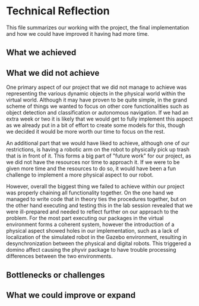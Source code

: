 # Technical Reflection

This file summarizes our working with the project, the final implementation and how we could have
improved it having had more time.

## What we achieved

## What we did not achieve

One primary aspect of our project that we did not manage to achieve was representing the various
dynamic objects in the physical world within the virtual world. Although it may have proven to be
quite simple, in the grand scheme of things we wanted to focus on other core functionalities such
as object detection and classification or autonomous navigation. If we had an extra week or two it
is likely that we would get to fully implement this aspect as we already put in a bit of effort
to create some models for this, though we decided it would be more worth our time to focus on the
rest.

An additional part that we would have liked to achieve, although one of our restrictions, is
having a robotic arm on the robot to physically pick up trash that is in front of it. This forms
a big part of "future work" for our project, as we did not have the resources nor time to approach
it. If we were to be given more time and the resources to do so, it would have been a fun challenge
to implement a more physical aspect to our robot.

However, overall the biggest thing we failed to achieve within our project was properly chaining
all functionality together. On the one hand we managed to write code that in theory ties the
procedures together, but on the other hand executing and testing this in the lab session revealed
that we were ill-prepared and needed to reflect further on our approach to the problem. For the
most part executing our packages in the virtual environment forms a coherent system, however
the introduction of a physical aspect showed holes in our implementation, such as a lack of
localization of the simulated robot in the Gazebo environment, resulting in desynchronization
between the physical and digital robots. This triggered a domino affect causing the phyvir package
to have trouble processing differences between the two environments.

## Bottlenecks or challenges

## What we could improve or expand
